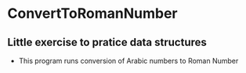 # ConvertToRomanNumber

## Little exercise to pratice data structures
- This program runs conversion of Arabic numbers to Roman Number